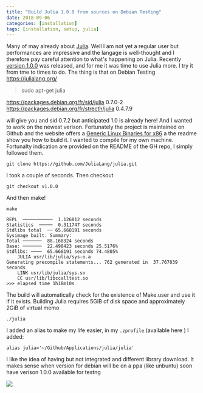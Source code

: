 ```yaml
---
title: "Build Julia 1.0.0 from sources on Debian Testing"
date: 2018-09-06
categories: [installation]
tags: [installation, setup, julia]
---
```


Many of may already about [Julia](https://julialang.org/). Well I am not yet a regular user but performances are impressive and the langage is well-thought and I therefore pay careful attention to what's happening on Julia. Recently [version 1.0.0](https://juliacomputing.com/press/2018/08/10/Julia-1.0-Released.html) was released, and for me it was time to use Julia more.  I try it from tme to times to do. The thing is that on Debian Testing https://julialang.org/

> sudo apt-get julia

https://packages.debian.org/fr/sid/julia 0.7.0-2
https://packages.debian.org/fr/strecth/julia 0.4.7.9

will give you
and sid 0.7.2 but anticipated 1.0 is already here! And I wanted to work
on the newest verison. Fortunately the project is maintained on
Github and the website offers a [Generic Linux Binaries for x86](https://julialang.org/downloads/platform.html#generic-binaries) a the readme show you how to build it. I wanted to compile for my own machine. Fortunalty indication are provided on the README of the GH repo, I simply followed them.

```
git clone https://github.com/JuliaLang/julia.git
```

I took a couple of seconds. Then checkout

```
git checkout v1.0.0
```

And then make!

```
make
```


```
REPL  ───────────  1.126812 seconds
Statistics  ─────  0.311747 seconds
Stdlibs total  ── 65.668191 seconds
Sysimage built. Summary:
Total ───────  88.168324 seconds
Base: ───────  22.498423 seconds 25.5176%
Stdlibs: ────  65.668191 seconds 74.4805%
    JULIA usr/lib/julia/sys-o.a
Generating precompile statements... 762 generated in  37.767039 seconds
    LINK usr/lib/julia/sys.so
    CC usr/lib/libccalltest.so
>>> elapsed time 1h18m10s
```

The build will automatically check for the existence of Make.user and use it if it exists. Building Julia requires 5GiB of disk space and approximately 2GiB of virtual memo

```
./julia
```

I added an alias to make my life easier, in my `.zprofile` (available here
  ) I added:

```
alias julia='~/Github/Applications/julia/julia'
```

I like the idea of having but not integrated and different library download.
It makes sense when version for debian will be on a ppa (like unbuntu)
soon have verison 1.0.0 available for testng


![](/notes/julia/juliaV1.png)
